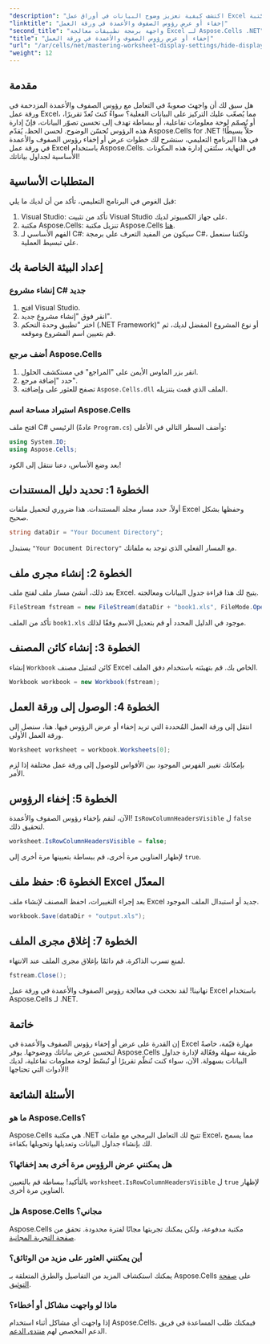 ```yaml
---
"description": "اكتشف كيفية تعزيز وضوح البيانات في أوراق عمل Excel الخاصة بك عن طريق عرض أو إخفاء رؤوس الصفوف والأعمدة بشكل فعال باستخدام مكتبة Aspose.Cells لـ .NET."
"linktitle": "إخفاء أو عرض رؤوس الصفوف والأعمدة في ورقة العمل"
"second_title": "واجهة برمجة تطبيقات معالجة Excel لـ Aspose.Cells .NET"
"title": "إخفاء أو عرض رؤوس الصفوف والأعمدة في ورقة العمل"
"url": "/ar/cells/net/mastering-worksheet-display-settings/hide-display-row-column-headers/"
"weight": 12
---
```


## مقدمة

هل سبق لك أن واجهتَ صعوبةً في التعامل مع رؤوس الصفوف والأعمدة المزدحمة في ورقة عمل Excel، مما يُصعّب عليك التركيز على البيانات الفعلية؟ سواءً كنتَ تُعدّ تقريرًا، أو تُصمّم لوحة معلومات تفاعلية، أو ببساطة تهدف إلى تحسين تصوّر البيانات، فإنّ إدارة هذه الرؤوس تُحسّن الوضوح. لحسن الحظ، يُقدّم Aspose.Cells for .NET حلاًّ بسيطًا! في هذا البرنامج التعليمي، سنشرح لك خطوات عرض أو إخفاء رؤوس الصفوف والأعمدة في ورقة عمل Excel باستخدام Aspose.Cells. في النهاية، ستُتقن إدارة هذه المكونات الأساسية لجداول بياناتك!

## المتطلبات الأساسية

قبل الغوص في البرنامج التعليمي، تأكد من أن لديك ما يلي:

1. Visual Studio: تأكد من تثبيت Visual Studio على جهاز الكمبيوتر لديك.
2. مكتبة Aspose.Cells: تنزيل مكتبة Aspose.Cells [هنا](https://releases.aspose.com/cells/net/).
3. الفهم الأساسي لـ C#: سيكون من المفيد التعرف على برمجة C#، ولكننا سنعمل على تبسيط العملية.

## إعداد البيئة الخاصة بك

### إنشاء مشروع C# جديد

1. افتح Visual Studio.
2. انقر فوق "إنشاء مشروع جديد".
3. اختر "تطبيق وحدة التحكم (.NET Framework)" أو نوع المشروع المفضل لديك، ثم قم بتعيين اسم المشروع وموقعه.

### أضف مرجع Aspose.Cells

1. انقر بزر الماوس الأيمن على "المراجع" في مستكشف الحلول.
2. حدد "إضافة مرجع".
3. تصفح للعثور على وإضافته `Aspose.Cells.dll` الملف الذي قمت بتنزيله.

### استيراد مساحة اسم Aspose.Cells

افتح ملف C# الرئيسي (عادةً `Program.cs`) وأضف السطر التالي في الأعلى:

```csharp
using System.IO;
using Aspose.Cells;
```

بعد وضع الأساس، دعنا ننتقل إلى الكود!

## الخطوة 1: تحديد دليل المستندات

أولاً، حدد مسار مجلد المستندات. هذا ضروري لتحميل ملفات Excel وحفظها بشكل صحيح.

```csharp
string dataDir = "Your Document Directory";
```

يستبدل `"Your Document Directory"` مع المسار الفعلي الذي توجد به ملفاتك.

## الخطوة 2: إنشاء مجرى ملف

بعد ذلك، أنشئ مسار ملف لفتح ملف Excel. يتيح لك هذا قراءة جدول البيانات ومعالجته.

```csharp
FileStream fstream = new FileStream(dataDir + "book1.xls", FileMode.Open);
```

تأكد من الملف `book1.xls` موجود في الدليل المحدد أو قم بتعديل الاسم وفقًا لذلك.

## الخطوة 3: إنشاء كائن المصنف

إنشاء `Workbook` كائن لتمثيل مصنف Excel الخاص بك. قم بتهيئته باستخدام دفق الملف.

```csharp
Workbook workbook = new Workbook(fstream);
```

## الخطوة 4: الوصول إلى ورقة العمل

انتقل إلى ورقة العمل المُحددة التي تريد إخفاء أو عرض الرؤوس فيها. هنا، سنصل إلى ورقة العمل الأولى.

```csharp
Worksheet worksheet = workbook.Worksheets[0];
```

بإمكانك تغيير الفهرس الموجود بين الأقواس للوصول إلى ورقة عمل مختلفة إذا لزم الأمر.

## الخطوة 5: إخفاء الرؤوس

الآن، لنقم بإخفاء رؤوس الصفوف والأعمدة! `IsRowColumnHeadersVisible` ل `false` لتحقيق ذلك.

```csharp
worksheet.IsRowColumnHeadersVisible = false;
```

لإظهار العناوين مرة أخرى، قم ببساطة بتعيينها مرة أخرى إلى `true`.

## الخطوة 6: حفظ ملف Excel المعدّل

بعد إجراء التغييرات، احفظ المصنف لإنشاء ملف Excel جديد أو استبدال الملف الموجود.

```csharp
workbook.Save(dataDir + "output.xls");
```

## الخطوة 7: إغلاق مجرى الملف

لمنع تسرب الذاكرة، قم دائمًا بإغلاق مجرى الملف عند الانتهاء.

```csharp
fstream.Close();
```

تهانينا! لقد نجحت في معالجة رؤوس الصفوف والأعمدة في ورقة عمل Excel باستخدام Aspose.Cells لـ .NET.

## خاتمة

إن القدرة على عرض أو إخفاء رؤوس الصفوف والأعمدة في Excel مهارة قيّمة، خاصةً لتحسين عرض بياناتك ووضوحها. يوفر Aspose.Cells طريقة سهلة وفعّالة لإدارة جداول البيانات بسهولة. الآن، سواء كنت تُنظّم تقريرًا أو تُبسّط لوحة معلومات تفاعلية، لديك الأدوات التي تحتاجها!

## الأسئلة الشائعة

### ما هو Aspose.Cells؟
Aspose.Cells هي مكتبة .NET تتيح لك التعامل البرمجي مع ملفات Excel، مما يسمح لك بإنشاء جداول البيانات وتعديلها وتحويلها بكفاءة.

### هل يمكنني عرض الرؤوس مرة أخرى بعد إخفائها؟
بالتأكيد! ببساطة قم بالتعيين `worksheet.IsRowColumnHeadersVisible` ل `true` لإظهار العناوين مرة أخرى.

### هل Aspose.Cells مجاني؟
Aspose.Cells مكتبة مدفوعة، ولكن يمكنك تجربتها مجانًا لفترة محدودة. تحقق من [صفحة التجربة المجانية](https://releases.aspose.com/).

### أين يمكنني العثور على مزيد من الوثائق؟
يمكنك استكشاف المزيد من التفاصيل والطرق المتعلقة بـ Aspose.Cells على [صفحة التوثيق](https://reference.aspose.com/cells/net/).

### ماذا لو واجهت مشاكل أو أخطاء؟
إذا واجهت أي مشاكل أثناء استخدام Aspose.Cells، فيمكنك طلب المساعدة في فريق الدعم المخصص لهم [منتدى الدعم](https://forum.aspose.com/c/cells/9).